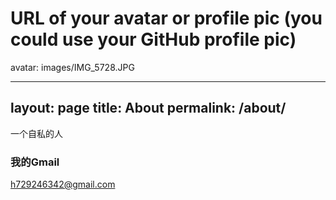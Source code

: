 # URL of your avatar or profile pic (you could use your GitHub profile pic)
avatar: images/IMG_5728.JPG

---
layout: page
title: About
permalink: /about/
---

一个自私的人

### 我的Gmail

h729246342@gmail.com
